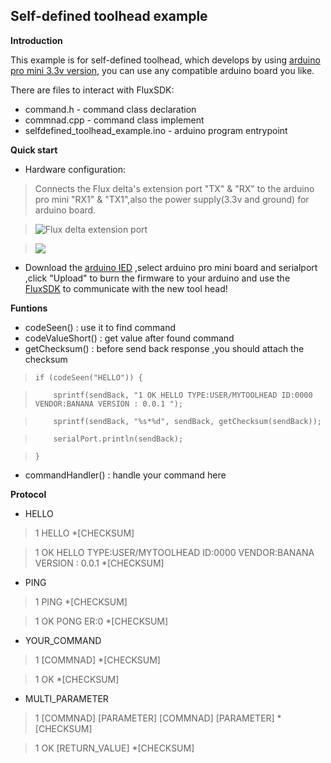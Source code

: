 ## Self-defined toolhead example
**Introduction**

This example is for self-defined toolhead, which develops by using [arduino pro mini 3.3v version](https://www.arduino.cc/en/Main/ArduinoBoardProMini), you can use any 
compatible arduino board you like.

There are files to interact with FluxSDK:
* command.h - command class declaration
* commnad.cpp - command class implement
* selfdefined_toolhead_example.ino - arduino program entrypoint

**Quick start**
* Hardware configuration:

> Connects the Flux delta's extension port "TX" & "RX" to the arduino pro mini "RX1" & "TX1",also the power supply(3.3v and ground) for arduino board.

> ![Flux delta extension port](https://github.com/flux3dp/selfdefined_toolhead_example/blob/master/doc/pics/Extension%20Port%20Graphics.png)

> ![](https://github.com/flux3dp/selfdefined_toolhead_example/blob/master/doc/pics/ProMiniFront.jpg)

* Download the [arduino IED](http://www.arduino.cc/en/Main/Software) ,select arduino pro mini board and serialport ,click "Upload" to burn the firmware to your arduino and use the [FluxSDK](http://dev.flux3dp.com/tutorials/toolhead_control.html#communicating-with-hardware-extensions) to communicate with the new tool head!

**Funtions**
* codeSeen() : use it to find command
* codeValueShort() : get value after found command
* getChecksum() : before send back response ,you should attach the checksum

>     if (codeSeen("HELLO")) {

>         sprintf(sendBack, "1 OK HELLO TYPE:USER/MYTOOLHEAD ID:0000 VENDOR:BANANA VERSION : 0.0.1 ");

>         sprintf(sendBack, "%s*%d", sendBack, getChecksum(sendBack));

>         serialPort.println(sendBack);

>     }

* commandHandler() : handle your command here

**Protocol**
* HELLO

> 1 HELLO *[CHECKSUM]

> 1 OK HELLO TYPE:USER/MYTOOLHEAD ID:0000 VENDOR:BANANA VERSION : 0.0.1 *[CHECKSUM]

* PING

> 1 PING *[CHECKSUM]

> 1 OK PONG ER:0 *[CHECKSUM]

* YOUR_COMMAND

> 1 [COMMNAD] *[CHECKSUM]

> 1 OK *[CHECKSUM]

* MULTI_PARAMETER

> 1 [COMMNAD] [PARAMETER] [COMMNAD] [PARAMETER] *[CHECKSUM]

> 1 OK [RETURN_VALUE] *[CHECKSUM]

